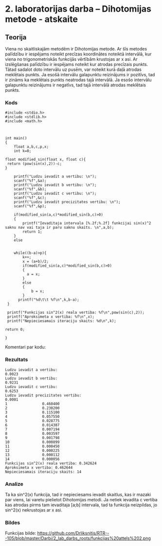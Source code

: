 # 2. laboratorijas darba – Dihotomijas metode - atskaite

## Teorija

Viena no skaitliskajām metodēm ir Dihotomijas metode. Ar šīs metodes palīdzību ir iespējams noteikt precīzas koordinātes noteiktā intervālā, kur viena no trigonometriskās funkcijās vērtībām krustojas ar x asi. Ar izslēgšanas palīdzību ir iespējams noteikt kur atrodas precīzais punkts. Tātad sadalot doto intervālu uz pusēm, var noteikt kurā daļā atrodas meklētais punkts. Ja esošā intervālu galapunktu reizinājums ir pozitīvs, tad ir zināms ka meklētais punkts neatrodas tajā intervālā. Ja esošo intervālu galapunktu reizinājums ir negatīvs, tad tajā intervālā atrodas meklētais punkts.


### Kods
```
#include <stdio.h>
#include <stdlib.h>
#include <math.h>



int main()
{
    float a,b,c,p,x;
    int k=0;

float modified_sin(float x, float c){
 return (pow(sin(x),2))-c;
}

    printf("Ludzu ievadit a vertibu: \n");
    scanf("%f",&a);
    printf("Ludzu ievadit b vertibu: \n");
    scanf("%f",&b);
    printf("Ludzu ievadit c vertibu: \n");
    scanf("%f",&c);
    printf("Ludzu ievadit precizitates vertibu: \n");
    scanf("%f",&p);

    if(modified_sin(a,c)*modified_sin(b,c)>0)
    {
        printf("Ievaditaja intervala [%.2f;%.2f] funkcijai sin(x)^2 saknu nav vai taja ir paru saknu skaits. \n",a,b);
        return 1;
    }
    else


    while((b-a)>p){
        k++;
        x = (a+b)/2;
        if(modified_sin(a,c)*modified_sin(b,c)>0)
        {
          a = x;
        }
        else
        {
            b = x;
        }
      printf("%d\t\t %f\n",k,b-a);
 }

 printf("Funkcijas sin^2(x) reala vertiba: %f\n",pow(sin(c),2));
 printf("Aproksimeta x vertiba: %f\n",x);
 printf("Nepieciesamais iteraciju skaits: %d\n",k);

return 0;

}
```
Komentari par kodu:  

### Rezultats
```
Ludzu ievadit a vertibu:
0.0023
Ludzu ievadit b vertibu:
0.9231
Ludzu ievadit c vertibu:
0.6253
Ludzu ievadit precizitates vertibu:
0.0001
1                0.460400
2                0.230200
3                0.115100
4                0.057550
5                0.028775
6                0.014387
7                0.007194
8                0.003597
9                0.001798
10               0.000899
11               0.000450
12               0.000225
13               0.000112
14               0.000056
Funkcijas sin^2(x) reala vertiba: 0.342624
Aproksimeta x vertiba: 0.462644
Nepieciesamais iteraciju skaits: 14

```

### Analize

Ta ka sin^2(x) funkcija, tad ir nepieciesams ievadit skaitlus, kas ir mazaki par viens, lai varetu pielietot Dihotomijas metodi. Ja netiek ievadita c vertiba kas atrodas pirms tam ievaditaja [a;b] intervala, tad ta funkcija neizpildas, jo sin^2(x) nekrustojas ar x asi.

### Bildes

Funkcijas bilde: https://github.com/Drliksnitis/RTR---105/blob/master/Darbi/2_lab_darbs_roots/funkcijas%20attels%202.png

